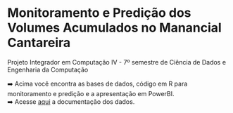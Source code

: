 # Monitoramento e Predição dos Volumes Acumulados no Manancial Cantareira
Projeto Integrador em Computação IV - 7º semestre de Ciência de Dados e Engenharia da Computação


➡️ Acima você encontra as bases de dados, código em R para monitoramento e predição e a apresentação em PowerBI. <br>
➡️ Acesse [aqui](https://docs.google.com/spreadsheets/u/2/d/e/2PACX-1vQMr7hjv2C0i-wAQK_bmVRtmiItYr-LNm9x40NwyQVF55UjB3ejyjFp9CNoBIJx4w/pubhtml?gid=1662932927&single=true) a documentação dos dados. <br>


